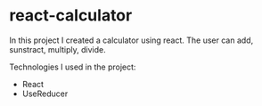 # react-calculator
In this project I created a calculator using react. The user can add, sunstract, multiply, divide.

Technologies I used in the project:
* React
* UseReducer


